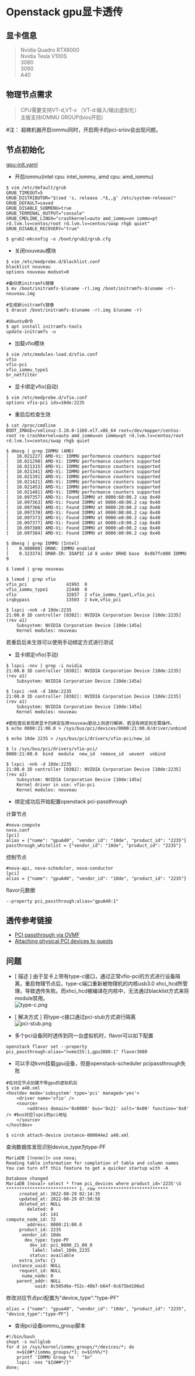 # Openstack gpu显卡透传
## 显卡信息
> Nvidia Quadro RTX6000  
  Nvidia Tesla V100S  
  3080  
  3090  
  A40
## 物理节点需求
> CPU需要支持VT-d,VT-x （VT-d:输入/输出虚拟化）  
  主板支持IOMMU GROUP(bios开启)

#注： 超微机器开启iommu同时，开启网卡的pci-sriov会出现问题。
## 节点初始化
[gpu-init.yaml](https://github.com/Riverdd/scripts/blob/master/gpu-init.yaml)
- 开启iommu(intel cpu: intel_iommu, amd cpu: amd_iommu)
```
$ vim /etc/default/grub
GRUB_TIMEOUT=5
GRUB_DISTRIBUTOR="$(sed 's, release .*$,,g' /etc/system-release)"
GRUB_DEFAULT=saved
GRUB_DISABLE_SUBMENU=true
GRUB_TERMINAL_OUTPUT="console"
GRUB_CMDLINE_LINUX="crashkernel=auto amd_iommu=on iommu=pt rd.lvm.lv=centos/root rd.lvm.lv=centos/swap rhgb quiet"
GRUB_DISABLE_RECOVERY="true"

$ grub2-mkconfig -o /boot/grub2/grub.cfg
```
- 关闭nouveau模块
```
$ vim /etc/modprobe.d/blacklist.conf
blacklist nouveau
options nouveau modset=0

#备份原initramfs镜像
$ mv /boot/initramfs-$(uname -r).img /boot/initramfs-$(uname -r)-nouveau.img

#生成新initramfs镜像
$ dracut /boot/initramfs-$(uname -r).img $(uname -r)

#Ubuntu命令
$ apt install initramfs-tools
update-initramfs -u
```
- 加载vfio模块
```
$ vim /etc/modules-load.d/vfio.conf
vfio
vfio-pci
vfio_iommu_type1
br_netfilter
```
- 显卡绑定vfio(自动)
```
$ vim /etc/modprobe.d/vfio.conf
options vfio-pci ids=10de:2235
```
- 重启后检查生效
```
$ cat /proc/cmdline
BOOT_IMAGE=/vmlinuz-3.10.0-1160.el7.x86_64 root=/dev/mapper/centos-root ro crashkernel=auto amd_iommu=on iommu=pt rd.lvm.lv=centos/root rd.lvm.lv=centos/swap rhgb quiet

$ dmesg | grep IOMMU (AMD)
[   10.021227] AMD-Vi: IOMMU performance counters supported
[   10.021290] AMD-Vi: IOMMU performance counters supported
[   10.021315] AMD-Vi: IOMMU performance counters supported
[   10.021341] AMD-Vi: IOMMU performance counters supported
[   10.021391] AMD-Vi: IOMMU performance counters supported
[   10.021421] AMD-Vi: IOMMU performance counters supported
[   10.021453] AMD-Vi: IOMMU performance counters supported
[   10.021481] AMD-Vi: IOMMU performance counters supported
[   10.097357] AMD-Vi: Found IOMMU at 0000:60:00.2 cap 0x40
[   10.097363] AMD-Vi: Found IOMMU at 0000:40:00.2 cap 0x40
[   10.097366] AMD-Vi: Found IOMMU at 0000:20:00.2 cap 0x40
[   10.097370] AMD-Vi: Found IOMMU at 0000:00:00.2 cap 0x40
[   10.097373] AMD-Vi: Found IOMMU at 0000:e0:00.2 cap 0x40
[   10.097377] AMD-Vi: Found IOMMU at 0000:c0:00.2 cap 0x40
[   10.097380] AMD-Vi: Found IOMMU at 0000:a0:00.2 cap 0x40
[   10.097384] AMD-Vi: Found IOMMU at 0000:80:00.2 cap 0x40

$ dmesg | grep IOMMU (Intel)
[    0.000000] DMAR: IOMMU enabled
[    0.323374] DMAR-IR: IOAPIC id 8 under DRHD base  0x9b7fc000 IOMMU 9

$ lsmod | grep nouveau

$ lsmod | grep vfio
vfio_pci               41993  0
vfio_iommu_type1       22440  0
vfio                   32657  2 vfio_iommu_type1,vfio_pci
irqbypass              13503  2 kvm,vfio_pci

$ lspci -nnk -d 10de:2235
21:00.0 3D controller [0302]: NVIDIA Corporation Device [10de:2235] (rev a1)
	Subsystem: NVIDIA Corporation Device [10de:145a]
	Kernel modules: nouveau
```
若重启后未生效可以使用手动绑定方式进行测试
- 显卡绑定vfio(手动)
```
$ lspci -nnv | grep -i nvidia
21:00.0 3D controller [0302]: NVIDIA Corporation Device [10de:2235] (rev a1)
	Subsystem: NVIDIA Corporation Device [10de:145a]

$ lspci -nnk -d 10de:2235
21:00.0 3D controller [0302]: NVIDIA Corporation Device [10de:2235] (rev a1)
	Subsystem: NVIDIA Corporation Device [10de:145a]
	Kernel modules: nouveau

#若检查后发现原显卡仍绑定在原nouveau驱动上则进行解绑，若没有绑定则无需操作。
$ echo 0000:21:00.0 > /sys/bus/pci/devices/0000:21:00.0/driver/unbind

$ echo 10de 2235 > /sys/bus/pci/drivers/vfio-pci/new_id

$ ls /sys/bus/pci/drivers/vfio-pci/
0000:21:00.0  bind  module  new_id  remove_id  uevent  unbind

$ lspci -nnk -d 10de:2235
21:00.0 3D controller [0302]: NVIDIA Corporation Device [10de:2235] (rev a1)
	Subsystem: NVIDIA Corporation Device [10de:145a]
	Kernel driver in use: vfio-pci
	Kernel modules: nouveau
```

- 绑定成功后开始配置openstack pci-passthrough

计算节点
```
#nova-compute
nova.conf
[pci]
alias = {"name": "gpuA40", "vendor_id": "10de", "product_id": "2235"}
passthrough_whitelist = {"vendor_id": "10de", "product_id": "2235"}
```
控制节点
```
#nova-api, nova-scheduler, nova-conductor
[pci]
alias = {"name": "gpuA40", "vendor_id": "10de", "product_id": "2235"}
```
flavor元数据
```
--property pci_passthrough:alias="gpuA40:1"
```
## 透传参考链接
- [PCI passthrough via OVMF](https://wiki.archlinux.org/index.php/PCI_passthrough_via_OVMF_(%E7%AE%80%E4%BD%93%E4%B8%AD%E6%96%87)#%E5%8F%A6%E8%AF%B7%E5%8F%82%E9%98%85)  
- [Attaching physical PCI devices to guests](https://docs.openstack.org/nova/pike/admin/pci-passthrough.html)
## 问题
- [ 描述 ] 由于显卡上带有type-c接口，通过正常vfio-pci的方式进行设备隔离，重启物理节点后，type-c端口重新被物理机的内核usb3.0 xhci_hcd所管理，导致透传失败。而xhci_hcd被编译在内核中，无法通过blacklist方式来将module禁用。  
![type-c.png](https://github.com/Riverdd/picture/blob/master/type-c.png?raw=true)

- [ 解决方式 ] 将type-c接口通过pci-stub方式进行隔离  
![pci-stub.png](https://github.com/Riverdd/picture/blob/master/pci-stub.png)

- 多个pci设备同时透传到同一台虚拟机时，flavor可以如下配置
```
openstack flavor set --property pci_passthrough:alias="nvme155:1,gpu3080:1" flavor3080
```
- 可以手动kvm挂载gpu设备，但是openstack-scheduler pcipassthrough失败
```
#在对应节点创建不带gpu的虚拟机后
$ vim a40.xml
<hostdev mode='subsystem' type='pci' managed='yes'>
    <driver name='vfio' />
    <source>
        <address domain='0x0000' bus='0x21' solt='0x00' function='0x0'  /> #bus对应lspci的pci地址
    </source>
</hostdev>

$ virsh attach-device instance-000044e2 a40.xml
```
查询数据库发现识别device_type为type-PF
```
MariaDB [(none)]> use nova;
Reading table information for completion of table and column names
You can turn off this feature to get a quicker startup with -A

Database changed
MariaDB [nova]> select * from pci_devices where product_id='2235'\G
*************************** 1. row ***************************
     created_at: 2022-08-29 02:14:35
     updated_at: 2022-08-29 07:50:58
     deleted_at: NULL
        deleted: 0
             id: 141
compute_node_id: 72
        address: 0000:21:00.0
     product_id: 2235
      vendor_id: 10de
       dev_type: type-PF
         dev_id: pci_0000_21_00_0
          label: label_10de_2235
         status: available
     extra_info: {}
  instance_uuid: NULL
     request_id: NULL
      numa_node: 0
    parent_addr: NULL
           uuid: 8c505d6e-f52c-40b7-b64f-9c675bd100a5
```
修改对应节点pci配置为"device_type":"type-PF"
```
alias = {"name": "gpua40", "vendor_id": "10de", "product_id": "2235", "device_type":"type-PF"}
```
- 查询pci设备iommu_group脚本
```
#!/bin/bash
shopt -s nullglob
for d in /sys/kernel/iommu_groups/*/devices/*; do 
    n=${d#*/iommu_groups/*}; n=${n%%/*}
    printf 'IOMMU Group %s ' "$n"
    lspci -nns "${d##*/}"
done;
```